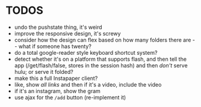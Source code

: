 # TODOS

* undo the pushstate thing, it's weird
* improve the responsive design, it's screwy
* consider how the design can flex based on how many folders there are -- what if someone has twenty?
* do a total google-reader style keyboard shortcut system?
* detect whether it's on a platform that supports flash, and then tell the app (/get/flash/false, stores in the session hash) and then *don't* serve hulu; or serve it folded?
* make this a full Instapaper client?
* like, show *all links* and then if it's a video, include the video
* if it's an instagram, show the gram
* use ajax for the `/add` button (re-implement it)
